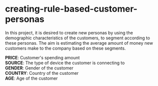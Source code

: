# creating-rule-based-customer-personas

In this project, it is desired to create new personas by using the demographic characteristics of the customers, to segment according to these personas.
The aim is estimating the average amount of money new customers make to the company based on these segments.

**PRICE**: Customer's spending amount                                                                                         
**SOURCE**: The type of device the customer is connecting to                                                                                          
**GENDER**: Gender of the customer                                                                                         
**COUNTRY**: Country of the customer                                                                                         
**AGE**: Age of the customer                                                                                         
